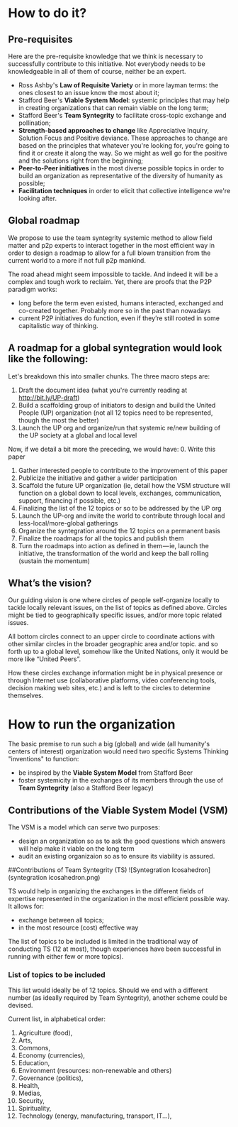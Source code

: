 # How to do it? 

## Pre-requisites

Here are the pre-requisite knowledge that we think is necessary to successfully contribute to this initiative. Not everybody needs to be knowledgeable in all of them of course, neither be an expert.
* Ross Ashby's **Law of Requisite Variety** or in more layman terms: the ones closest to an issue know the most about it;
* Stafford Beer's **Viable System Model**: systemic principles that may help in creating organizations that can remain viable on the long term;
* Stafford Beer's **Team Syntegrity** to facilitate cross-topic exchange and pollination;
* **Strength-based approaches to change** like Appreciative Inquiry, Solution Focus and Positive deviance. These approaches to change are based on the principles that whatever you're looking for, you're going to find it or create it along the way. So we might as well go for the positive and the solutions right from the beginning;
* **Peer-to-Peer initiatives** in the most diverse possible topics in order to build an organization as representative of the diversity of humanity as possible;
* **Facilitation techniques** in order to elicit that collective intelligence we're looking after.

## Global roadmap
We propose to use the team syntegrity systemic method to allow field matter and p2p experts to interact together in the most efficient way in order to design a roadmap to allow for a full blown transition from the current world to a more if not full p2p mankind.

The road ahead might seem impossible to tackle. And indeed it will be a complex and tough work to reclaim. Yet, there are proofs that the P2P paradigm works:

* long before the term even existed, humans interacted, exchanged and co-created together. Probably more so in the past than nowadays
* current P2P initiatives do function, even if they’re still rooted in some capitalistic way of thinking.


## A roadmap for a global syntegration would look like the following:

Let's breakdown this into smaller chunks. The three macro steps are:
1. Draft the document idea (what you're currently reading at http://bit.ly/UP-draft)
1. Build a scaffolding group of initiators to design and build the United People (UP) organization (not all 12 topics need to be represented, though the most the better)
1. Launch the UP org and organize/run that systemic re/new building of the UP society at a global and local level

Now, if we detail a bit more the preceding, we would have:
0. Write this paper
1. Gather interested people to contribute to the improvement of this paper
2. Publicize the initiative and gather a wider participation
3. Scaffold the future UP organization (ie, detail how the VSM structure will function on a global down to local levels, exchanges, communication, support, financing if possible, etc.)
3. Finalizing the list of the 12 topics or so to be addressed by the UP org
4. Launch the UP-org and invite the world to contribute through local and less-local/more-global gatherings
4.  Organize the syntegration around the 12 topics on a permanent basis 
5. Finalize the roadmaps for all the topics and publish them
6. Turn the roadmaps into action as defined in them — ie, launch the initiative, the transformation of the world and keep the ball rolling (sustain the momentum)


## What’s the vision? 
Our guiding vision is one where circles of people self-organize locally to tackle locally relevant issues, on the list of topics as defined above. Circles might be tied to geographically specific issues, and/or more topic related issues.

All bottom circles connect to an upper circle to coordinate actions with other similar circles in the broader geographic area and/or topic. and so forth up to a global level, somehow like the United Nations, only it would be more like “United Peers”.

How these circles exchange information might be in physical presence or through Internet use (collaborative platforms, video conferencing tools, decision making web sites, etc.) and is left to the circles to determine themselves.

# How to run the organization

The basic premise to run such a big (global) and wide (all humanity's centers of interest) organization would need two specific Systems Thinking "inventions" to function:
* be inspired by the **Viable System Model** from Stafford Beer
* foster systemicity in the exchanges of its members through the use of **Team Syntegrity** (also a Stafford Beer legacy)

## Contributions of the Viable System Model (VSM)

The VSM is a model which can serve two purposes:
* design an organization so as to ask the good questions which answers will help make it viable on the long term
* audit an existing organizaion so as to ensure its viability is assured.

##Contributions of Team Syntegrity (TS)
![Syntegration Icosahedron](syntegration icosahedron.png)

TS would help in organizing the exchanges in the different fields of expertise represented in the organization in the most efficient possible way. It allows for:
* exchange between all topics;
* in the most resource (cost) effective way

The list of topics to be included is limited in the traditional way of conducting TS (12 at most), though experiences have been successful in running with either few or more topics).

### List of topics to be included
This list would ideally be of 12 topics. Should we end with a different number (as ideally required by Team Syntegrity), another scheme could be devised.

Current list, in alphabetical order:
1. Agriculture (food), 
2. Arts, 
3. Commons, 
4. Economy (currencies), 
5. Education, 
6. Environment (resources: non-renewable and others)
7. Governance (politics),
8. Health, 
9. Medias,
10. Security,
10. Spirituality, 
11. Technology (energy, manufacturing, transport, IT...), 
